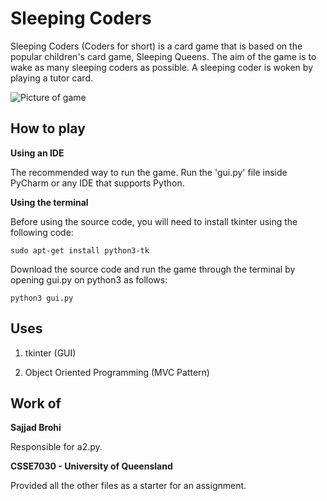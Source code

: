 # Sleeping Coders

Sleeping Coders (Coders for short) is a card game that is based on the popular children's card game, Sleeping Queens. The aim of the game is to wake as many sleeping coders as possible. A sleeping coder is woken by playing a tutor card.

![Picture of game](https://i.imgur.com/WL4WzIN.png)

## How to play

**Using an IDE**

The recommended way to run the game. Run the 'gui.py' file inside PyCharm or any IDE that supports Python.

**Using the terminal**

Before using the source code, you will need to install tkinter using the following code:

```
sudo apt-get install python3-tk 
```

Download the source code and run the game through the terminal by opening gui.py on python3 as follows:

```
python3 gui.py
```

## Uses

1. tkinter (GUI)

2. Object Oriented Programming (MVC Pattern)

## Work of

**Sajjad Brohi**

Responsible for a2.py.

**CSSE7030 - University of Queensland**

Provided all the other files as a starter for an assignment.

